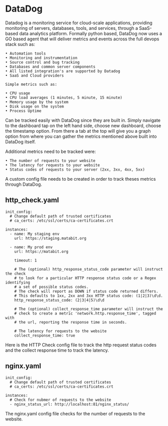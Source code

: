 # DataDog 

Datadog is a monitoring service for cloud-scale applications, providing monitoring of servers, databases, tools, and services, through a SaaS-based data analytics platform. Formally python based, DataDog now uses a GO based agent that will deliver metrics and events across the full devops stack such as: 

    • Automation tools
    • Monitoring and instrumentation
    • Source control and bug tracking
    • Databases and common server components
    • All listed integration's are supported by Datadog
    • SaaS and Cloud providers

    Simple metrics such as:

    • CPU usage
    • CPU load averages (1 minutes, 5 minute, 15 minute)
    • Memory usage by the system
    • Disk usage on the system
    • Process Uptime

Can be tracked easily with DataDog since they are built in. Simply navigate to the dashboard tap on the left hand side, choose new dashboard, choose the timestamp option. From there a tab at the top will give you a graph option from where you can gather the metrics mentioned above built into DataDog itself. 

Additional metrics need to be tracked were: 

    • The number of requests to your website
    • The latency for requests to your website
    • Status codes of requests to your server (2xx, 3xx, 4xx, 5xx)

A custom config file needs to be created in order to track theses metrics through DataDog.

## http_check.yaml

```
init_config:
  # Change default path of trusted certificates
  # ca_certs: /etc/ssl/certs/ca-certificates.crt

instances:
  - name: My staging env
    url: https://staging.matabit.org
  
  - name: My prod env
    url: https://matabit.org

    timeout: 1

    # The (optional) http_response_status_code parameter will instruct the check
    # to look for a particular HTTP response status code or a Regex identifying
    # a set of possible status codes.
    # The check will report as DOWN if status code returned differs.
    # This defaults to 1xx, 2xx and 3xx HTTP status code: (1|2|3)\d\d.
    http_response_status_code: (2|3|4|5)\d\d

    # The (optional) collect_response_time parameter will instruct the
    # check to create a metric 'network.http.response_time', tagged with
    # the url, reporting the response time in seconds.
    
    # The latency for requests to the website
    collect_response_time: true
```

Here is the HTTP Check config file to track the http request status codes and the collect response time to track the latency. 

## nginx.yaml

```
init_config:
  # Change default path of trusted certificates
  # ca_certs: /etc/ssl/certs/ca-certificates.crt

instances:
  # Check for nubmer of requests to the website
  - nginx_status_url: http://localhost:81/nginx_status/
```

The nginx.yaml config file checks for the number of requests to the website. 